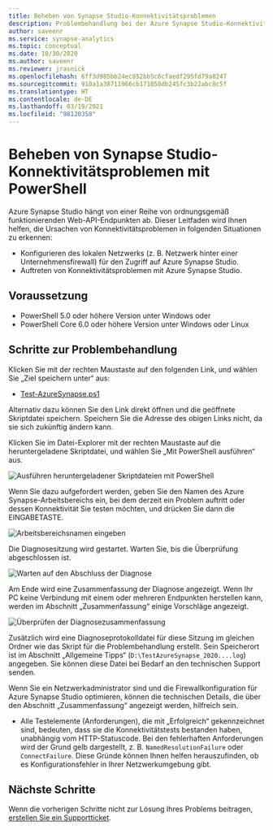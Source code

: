 ```yaml
---
title: Beheben von Synapse Studio-Konnektivitätsproblemen
description: Problembehandlung bei der Azure Synapse Studio-Konnektivität mit PowerShell
author: saveenr
ms.service: synapse-analytics
ms.topic: conceptual
ms.date: 10/30/2020
ms.author: saveenr
ms.reviewer: jrasnick
ms.openlocfilehash: 6ff3d985bb24ec852bb5c6cfaedf295fd79a8247
ms.sourcegitcommit: 910a1a38711966cb171050db245fc3b22abc8c5f
ms.translationtype: HT
ms.contentlocale: de-DE
ms.lasthandoff: 03/19/2021
ms.locfileid: "98120358"
---
```

# <a name="troubleshoot-synapse-studio-connectivity-with-powershell"></a>Beheben von Synapse Studio-Konnektivitätsproblemen mit PowerShell

Azure Synapse Studio hängt von einer Reihe von ordnungsgemäß funktionierenden Web-API-Endpunkten ab. Dieser Leitfaden wird Ihnen helfen, die Ursachen von Konnektivitätsproblemen in folgenden Situationen zu erkennen:
- Konfigurieren des lokalen Netzwerks (z. B. Netzwerk hinter einer Unternehmensfirewall) für den Zugriff auf Azure Synapse Studio.
- Auftreten von Konnektivitätsproblemen mit Azure Synapse Studio.

## <a name="prerequisite"></a>Voraussetzung

* PowerShell 5.0 oder höhere Version unter Windows oder
* PowerShell Core 6.0 oder höhere Version unter Windows oder Linux

## <a name="troubleshooting-steps"></a>Schritte zur Problembehandlung

Klicken Sie mit der rechten Maustaste auf den folgenden Link, und wählen Sie „Ziel speichern unter“ aus:

- [Test-AzureSynapse.ps1](https://go.microsoft.com/fwlink/?linkid=2119734)

Alternativ dazu können Sie den Link direkt öffnen und die geöffnete Skriptdatei speichern. Speichern Sie die Adresse des obigen Links nicht, da sie sich zukünftig ändern kann.

Klicken Sie im Datei-Explorer mit der rechten Maustaste auf die heruntergeladene Skriptdatei, und wählen Sie „Mit PowerShell ausführen“ aus.

![Ausführen heruntergeladener Skriptdateien mit PowerShell](media/troubleshooting-synapse-studio-powershell/run-with-powershell.png)

Wenn Sie dazu aufgefordert werden, geben Sie den Namen des Azure Synapse-Arbeitsbereichs ein, bei dem derzeit ein Problem auftritt oder dessen Konnektivität Sie testen möchten, und drücken Sie dann die EINGABETASTE.

![Arbeitsbereichsnamen eingeben](media/troubleshooting-synapse-studio-powershell/enter-workspace-name.png)

Die Diagnosesitzung wird gestartet. Warten Sie, bis die Überprüfung abgeschlossen ist.

![Warten auf den Abschluss der Diagnose](media/troubleshooting-synapse-studio-powershell/wait-for-diagnosis.png)

Am Ende wird eine Zusammenfassung der Diagnose angezeigt. Wenn Ihr PC keine Verbindung mit einem oder mehreren Endpunkten herstellen kann, werden im Abschnitt „Zusammenfassung“ einige Vorschläge angezeigt.

![Überprüfen der Diagnosezusammenfassung](media/troubleshooting-synapse-studio-powershell/diagnosis-summary.png)

Zusätzlich wird eine Diagnoseprotokolldatei für diese Sitzung im gleichen Ordner wie das Skript für die Problembehandlung erstellt. Sein Speicherort ist im Abschnitt „Allgemeine Tipps“ (`D:\TestAzureSynapse_2020....log`) angegeben. Sie können diese Datei bei Bedarf an den technischen Support senden.

Wenn Sie ein Netzwerkadministrator sind und die Firewallkonfiguration für Azure Synapse Studio optimieren, können die technischen Details, die über den Abschnitt „Zusammenfassung“ angezeigt werden, hilfreich sein.

* Alle Testelemente (Anforderungen), die mit „Erfolgreich“ gekennzeichnet sind, bedeuten, dass sie die Konnektivitätstests bestanden haben, unabhängig vom HTTP-Statuscode.
 Bei den fehlerhaften Anforderungen wird der Grund gelb dargestellt, z. B. `NamedResolutionFailure` oder `ConnectFailure`. Diese Gründe können Ihnen helfen herauszufinden, ob es Konfigurationsfehler in Ihrer Netzwerkumgebung gibt.


## <a name="next-steps"></a>Nächste Schritte
Wenn die vorherigen Schritte nicht zur Lösung Ihres Problems beitragen, [erstellen Sie ein Supportticket](../sql-data-warehouse/sql-data-warehouse-get-started-create-support-ticket.md).